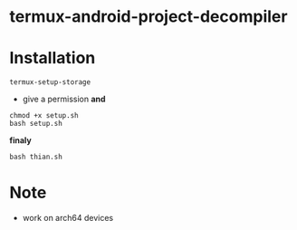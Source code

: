 # termux-android-project-decompiler

# Installation
```
termux-setup-storage
```
- give a permission
**and**

```
chmod +x setup.sh
bash setup.sh

```
**finaly**
```
bash thian.sh

```


# Note
- work on arch64 devices
